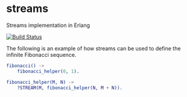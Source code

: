 streams
=======

Streams implementation in Erlang

[![Build Status](https://secure.travis-ci.org/efcasado/streams.png?branch=master)](http://travis-ci.org/efcasado/streams)

The following is an example of how streams can be used to define the infinite 
Fibonacci sequence.

```erlang
fibonacci() ->
    fibonacci_helper(0, 1).

fibonacci_helper(M, N) ->
    ?STREAM(M, fibonacci_helper(N, M + N)).
```

